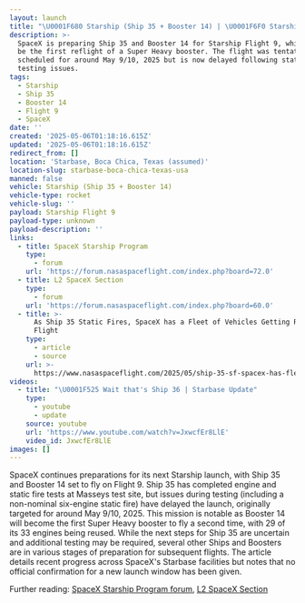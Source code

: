 ```yaml
---
layout: launch
title: "\U0001F680 Starship (Ship 35 + Booster 14) | \U0001F6F0 Starship Flight 9"
description: >-
  SpaceX is preparing Ship 35 and Booster 14 for Starship Flight 9, which will
  be the first reflight of a Super Heavy booster. The flight was tentatively
  scheduled for around May 9/10, 2025 but is now delayed following static fire
  testing issues.
tags:
  - Starship
  - Ship 35
  - Booster 14
  - Flight 9
  - SpaceX
date: ''
created: '2025-05-06T01:18:16.615Z'
updated: '2025-05-06T01:18:16.615Z'
redirect_from: []
location: 'Starbase, Boca Chica, Texas (assumed)'
location-slug: starbase-boca-chica-texas-usa
manned: false
vehicle: Starship (Ship 35 + Booster 14)
vehicle-type: rocket
vehicle-slug: ''
payload: Starship Flight 9
payload-type: unknown
payload-description: ''
links:
  - title: SpaceX Starship Program
    type:
      - forum
    url: 'https://forum.nasaspaceflight.com/index.php?board=72.0'
  - title: L2 SpaceX Section
    type:
      - forum
    url: 'https://forum.nasaspaceflight.com/index.php?board=60.0'
  - title: >-
      As Ship 35 Static Fires, SpaceX has a Fleet of Vehicles Getting Ready for
      Flight
    type:
      - article
      - source
    url: >-
      https://www.nasaspaceflight.com/2025/05/ship-35-sf-spacex-has-fleet-vehicles-flight/
videos:
  - title: "\U0001F525 Wait that's Ship 36 | Starbase Update"
    type:
      - youtube
      - update
    source: youtube
    url: 'https://www.youtube.com/watch?v=JxwcfEr8LlE'
    video_id: JxwcfEr8LlE
images: []
---
```

SpaceX continues preparations for its next Starship launch, with Ship 35 and Booster 14 set to fly on Flight 9. Ship 35 has completed engine and static fire tests at Masseys test site, but issues during testing (including a non-nominal six-engine static fire) have delayed the launch, originally targeted for around May 9/10, 2025. This mission is notable as Booster 14 will become the first Super Heavy booster to fly a second time, with 29 of its 33 engines being reused. While the next steps for Ship 35 are uncertain and additional testing may be required, several other Ships and Boosters are in various stages of preparation for subsequent flights. The article details recent progress across SpaceX's Starbase facilities but notes that no official confirmation for a new launch window has been given. 

Further reading: [SpaceX Starship Program forum](https://forum.nasaspaceflight.com/index.php?board=72.0), [L2 SpaceX Section](https://forum.nasaspaceflight.com/index.php?board=60.0)

